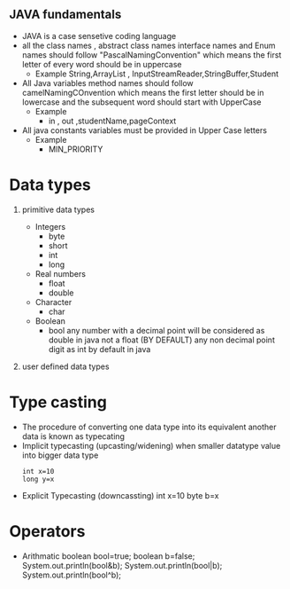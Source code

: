 ## JAVA fundamentals

- JAVA is a case sensetive coding language
- all the class names , abstract class names interface names and Enum names should follow "PascalNamingConvention"
  which means the first letter of every word should be in uppercase
  - Example String,ArrayList , InputStreamReader,StringBuffer,Student
- All Java variables method names should follow camelNamingCOnvention which means the first letter should be in lowercase and the subsequent word should start with UpperCase
  - Example
    - in , out ,studentName,pageContext
- All java constants variables must be provided in Upper Case letters
  - Example
    - MIN_PRIORITY

# Data types

1.  primitive data types

    - Integers
      - byte
      - short
      - int
      - long
    - Real numbers
      - float
      - double
    - Character
      - char
    - Boolean
      - bool
        any number with a decimal point will be considered as double in java not a float (BY DEFAULT)
      any non decimal point digit as int by default in java

2.  user defined data types

# Type casting

- The procedure of converting one data type into its equivalent another data is known as typecating
- Implicit typecasting (upcasting/widening)
  when smaller datatype value into bigger data type
  ```
  int x=10
  long y=x
  ```
- Explicit Typecasting (downcassting)
  int x=10
  byte b=x

# Operators

- Arithmatic
  boolean bool=true;
  boolean b=false;
  System.out.println(bool&b);
  System.out.println(bool|b);
  System.out.println(bool^b);
